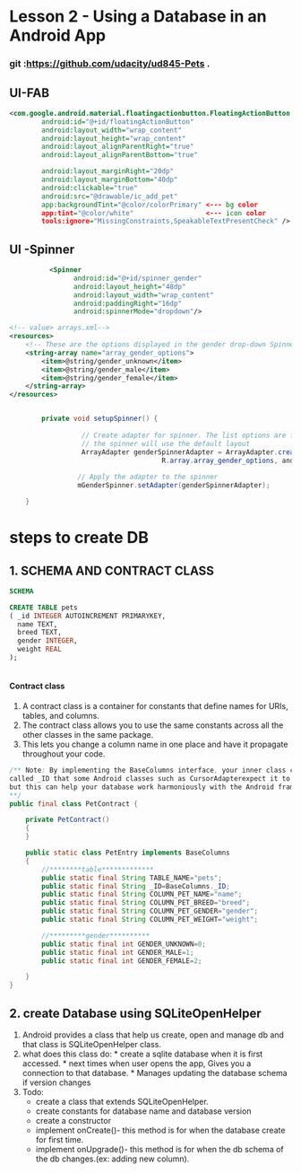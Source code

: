 # Lesson 2 - Using a Database in an Android App
### git :https://github.com/udacity/ud845-Pets .

## UI-FAB
```XML
<com.google.android.material.floatingactionbutton.FloatingActionButton
        android:id="@+id/floatingActionButton"
        android:layout_width="wrap_content"
        android:layout_height="wrap_content"
        android:layout_alignParentRight="true"
        android:layout_alignParentBottom="true"

        android:layout_marginRight="20dp"
        android:layout_marginBottom="40dp"
        android:clickable="true"
        android:src="@drawable/ic_add_pet"
        app:backgroundTint="@color/colorPrimary" <--- bg color
        app:tint="@color/white"                  <--- icon color
        tools:ignore="MissingConstraints,SpeakableTextPresentCheck" />
```

## UI -Spinner

```xml
          <Spinner
                android:id="@+id/spinner_gender"
                android:layout_height="48dp"
                android:layout_width="wrap_content"
                android:paddingRight="16dp"
                android:spinnerMode="dropdown"/>
```

```xml
<!-- value> arrays.xml-->
<resources>
    <!-- These are the options displayed in the gender drop-down Spinner -->
    <string-array name="array_gender_options">
        <item>@string/gender_unknown</item>
        <item>@string/gender_male</item>
        <item>@string/gender_female</item>
    </string-array>
</resources>
```

```java

        private void setupSpinner() {
                  
                  // Create adapter for spinner. The list options are from the String array it will use
                  // the spinner will use the default layout
                  ArrayAdapter genderSpinnerAdapter = ArrayAdapter.createFromResource(this,
                                      R.array.array_gender_options, android.R.layout.simple_dropdown_item_1line);
                 
                 // Apply the adapter to the spinner
                 mGenderSpinner.setAdapter(genderSpinnerAdapter);

    }

```

# steps to create DB

## 1. SCHEMA AND CONTRACT CLASS

```sql
SCHEMA

CREATE TABLE pets
( _id INTEGER AUTOINCREMENT PRIMARYKEY,
  name TEXT,
  breed TEXT,
  gender INTEGER,
  weight REAL
);
  
```

#### Contract class
1. A contract class is a container for constants that define names for URIs, tables, and columns. 
2. The contract class allows you to use the same constants across all the other classes in the same package.
3. This lets you change a column name in one place and have it propagate throughout your code.

```java
/** Note: By implementing the BaseColumns interface, your inner class can inherit a primary key field 
called _ID that some Android classes such as CursorAdapterexpect it to have. It's not required, 
but this can help your database work harmoniously with the Android framework.
**/
public final class PetContract {

    private PetContract()
    {
    }

    public static class PetEntry implements BaseColumns
    {
        //********table*************
        public static final String TABLE_NAME="pets";
        public static final String _ID=BaseColumns._ID;
        public static final String COLUMN_PET_NAME="name";
        public static final String COLUMN_PET_BREED="breed";
        public static final String COLUMN_PET_GENDER="gender";
        public static final String COLUMN_PET_WEIGHT="weight";

        //*********gender**********
        public static final int GENDER_UNKNOWN=0;
        public static final int GENDER_MALE=1;
        public static final int GENDER_FEMALE=2;

    }
}
```

## 2. create Database using SQLiteOpenHelper
1. Android provides a class that help us create, open and manage db and that class is SQLiteOpenHelper class.
2. what does this class do:
        * create a sqlite database when it is first accessed.
        * next times when user opens the app, Gives you a connection to that database.
        * Manages updating the database schema if version changes
3. Todo:
      * create a class that extends SQLiteOpenHelper.
      * create constants for database name and database version
      * create a constructor
      * implement onCreate()- this method is for when the database create for first time.
      * implement onUpgrade()- this method is for when the db schema of the db changes.(ex: adding new column).
        





